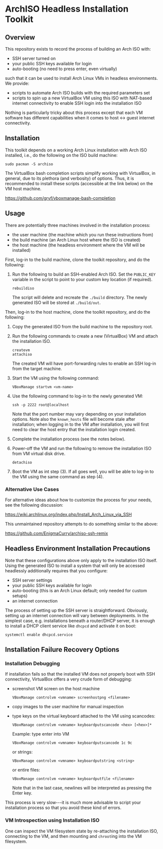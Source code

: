 ArchISO Headless Installation Toolkit
=====================================

Overview
--------

This repository exists to record the process of building an Arch ISO with:

- SSH server turned on
- your public SSH keys available for login
- auto-booting (no need to press enter, even virtually)

such that it can be used to install Arch Linux VMs in headless environments.
We provide:

- scripts to automate Arch ISO builds with the required parameters set
- scripts to spin up a new VirtualBox VM using this ISO with NAT-based internet
  connectivity to enable SSH login into the installation ISO

Nothing is particularly tricky about this process except that each VM software
has different capabilities when it comes to host <-> guest internet
connectivity.

Installation
------------

This toolkit depends on a working Arch Linux installation with Arch ISO
installed, i.e., do the following on the ISO build machine:

```
sudo pacman -S archiso
```

The VirtualBox bash completion scripts simplify working with VirtualBox, in
general, due to its plethora (and verbosity) of options.
Thus, it is recommended to install these scripts (accessible at the link below)
on the VM host machine.

https://github.com/gryf/vboxmanage-bash-completion

Usage
-----

There are potentially three machines involved in the installation process:

- the user machine (the machine which you run these instructions from)
- the build machine (an Arch Linux host where the ISO is created)
- the host machine (the headless environment where the VM will be installed)

First, log-in to the build machine, clone the toolkit repository, and do the
following:

1.  Run the following to build an SSH-enabled Arch ISO.
    Set the `PUBLIC_KEY` variable in the script to point to your custom key
    location (if required).

    ```
    rebuildiso
    ```

    The script will delete and recreate the `./build` directory.
    The newly generated ISO will be stored at `./build/out`.

Then, log-in to the host machine, clone the toolkit repository, and do the
following:

1.  Copy the generated ISO from the build machine to the repository root.
2.  Run the following commands to create a new (VirtualBox) VM and attach the
    installation ISO.

    ```
    createvm
    attachiso
    ```

    The created VM will have port-forwarding rules to enable an SSH log-in from
    the target machine.

3.  Start the VM using the following command:

    ```
    VBoxManage startvm <vm-name>
    ```

4.  Use the following command to log-in to the newly generated VM:

    ```
    ssh -p 2222 root@localhost
    ```

    Note that the port number may vary depending on your installation options.
    Note also the `known_hosts` file will become stale after installation; when
    logging in to the VM after installation, you will first need to clear the
    host entry that the installation login created.

5.  Complete the installation process (see the notes below).

6.  Power-off the VM and run the following to remove the installation ISO from
    VM virtual disk drive.

    ```
    detachiso
    ```

7.  Boot the VM as int step (3).
    If all goes well, you will be able to log-in
    to the VM using the same command as step (4).

### Alternative Use Cases

For alternative ideas about how to customize the process for your needs, see
the following discussion:

https://wiki.archlinux.org/index.php/Install_Arch_Linux_via_SSH

This unmaintained repository attempts to do something similar to the above:

https://github.com/EnigmaCurry/archiso-ssh-remix

Headless Environment Installation Precautions
---------------------------------------------

Note that these configurations above only apply to the installation ISO itself.
Using the generated ISO to install a system that will only be accessed 
headlessly additionally requires that you configure:

- SSH server settings
- your public SSH keys available for login
- auto-booting (this is an Arch Linux default; only needed for custom setups)
- an internet connection

The process of setting up the SSH server is straightforward. Obviously, setting
up an internet connection will vary between deployments.
In the simplest case, e.g. installations beneath a router/DHCP server, it is
enough to install a DHCP client service like `dhcpcd` and activate it on boot:

```
systemctl enable dhcpcd.service
```

Installation Failure Recovery Options
-------------------------------------

### Installation Debugging

If installation fails so that the installed VM does not properly boot with SSH
connectivity, VirtualBox offers a very crude form of debugging:

-   screenshot VM screen on the host machine

    ```
    VBoxManage controlvm <vmname> screenhostpng <filename>
    ```

-   copy images to the user machine for manual inspection
-   type keys on the virtual keyboard attached to the VM using scancodes:

    ```
    VBoxManage controlvm <vmname> keyboardputscancode <hex> [<hex>]*
    ```

    Example: type enter into VM

    ```
    VBoxManage controlvm <vmname> keyboardputscancode 1c 9c
    ```

    or strings:

    ```
    VBoxManage controlvm <vmname> keyboardputstring <string>
    ```

    or entire files:

    ```
    VBoxManage controlvm <vmname> keyboardputfile <filename>
    ```

    Note that in the last case, newlines will be interpreted as pressing the
    Enter key.

This process is very slow---it is much more advisable to script your
installation process so that you avoid these kind of errors.

### VM Introspection using Installation ISO

One can inspect the VM filesystem state by re-attaching the installation ISO,
connecting to the VM, and then mounting and `chroot`ing into the VM filesystem.
